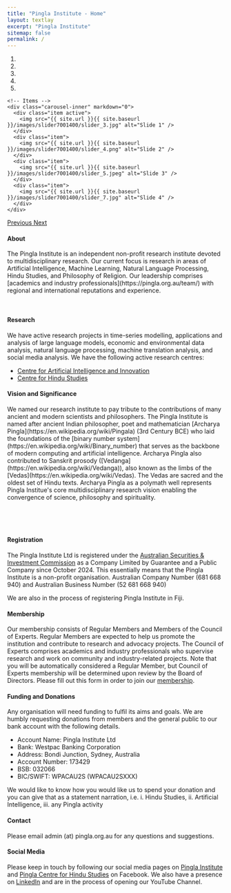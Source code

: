 ```yaml
---
title: "Pingla Institute - Home"
layout: textlay
excerpt: "Pingla Institute"
sitemap: false
permalink: /
---
```

 

<div markdown="0" id="carousel" class="carousel slide" data-ride="carousel" data-interval="4000" data-pause="hover" >
    <!-- Menu -->
    <ol class="carousel-indicators"> 
        <li data-target="#carousel" data-slide-to="active"></li>
        <li data-target="#carousel" data-slide-to="1"></li>
        <li data-target="#carousel" data-slide-to="2"></li>
        <li data-target="#carousel" data-slide-to="3"></li>
        <li data-target="#carousel" data-slide-to="4"></li> 
    </ol>

    <!-- Items -->
    <div class="carousel-inner" markdown="0">
      <div class="item active"> 
        <img src="{{ site.url }}{{ site.baseurl }}/images/slider7001400/slider_3.jpg" alt="Slide 1" />
      </div>
      <div class="item">
        <img src="{{ site.url }}{{ site.baseurl }}/images/slider7001400/slider_4.png" alt="Slide 2" />
      </div>       
      <div class="item">
        <img src="{{ site.url }}{{ site.baseurl }}/images/slider7001400/slider_5.jpeg" alt="Slide 3" />
      </div>
      <div class="item">
        <img src="{{ site.url }}{{ site.baseurl }}/images/slider7001400/slider_7.jpg" alt="Slide 4" />
      </div> 
    </div>
  <a class="left carousel-control" href="#carousel" role="button" data-slide="prev">
    <span class="glyphicon glyphicon-chevron-left" aria-hidden="true"></span>
    <span class="sr-only">Previous</span>
  </a>
  <a class="right carousel-control" href="#carousel" role="button" data-slide="next">
    <span class="glyphicon glyphicon-chevron-right" aria-hidden="true"></span>
    <span class="sr-only">Next</span>
  </a>
</div>

#### About
<p>
The Pingla Institute is an independent non-profit research institute devoted to multidisciplinary research. Our current focus is research in areas of Artificial Intelligence, Machine Learning, Natural Language Processing, Hindu Studies, and Philosophy of Religion. Our leadership comprises [academics and industry professionals](https://pingla.org.au/team/) with regional and international reputations and experience. 
</p>
<p> &nbsp; </p>
<p>
 
#### Research
We have active research projects in time-series modelling, applications and analysis of 
large language models, economic and environmental data analysis, natural language processing, machine translation analysis, 
 and social media analysis. We have the following active research centres:

*  [Centre for Artificial Intelligence and Innovation](https://pingla.org.au/caii/)
*  [Centre for Hindu Studies](https://pingla.org.au/chs/)
  
</p>

#### Vision and Significance
<p>
We named our research institute to pay tribute to the contributions of many ancient and modern scientists and philosophers. The Pingla Institute is named after ancient Indian philosopher, poet and mathematician [Archarya Pingla](https://en.wikipedia.org/wiki/Pingala) (3rd Century BCE) who laid the foundations of the [binary number system](https://en.wikipedia.org/wiki/Binary_number)  that serves as the backbone of modern computing and artificial intelligence. Archarya Pingla also contributed to Sanskrit prosody ([Vedanga](https://en.wikipedia.org/wiki/Vedanga)), also known as the limbs of the  [Vedas](https://en.wikipedia.org/wiki/Vedas). The Vedas are sacred and the oldest set of Hindu texts.  Archarya Pingla as a polymath well represents Pingla Institue's core multidisciplinary research vision enabling the convergence of science, philosophy and spirituality.
</p>

<p> &nbsp; </p>
<p> &nbsp; </p>


#### Registration

The Pingla Institute Ltd is registered under the [Australian Securities & Investment Commission](https://asic.gov.au/) as a Company Limited by Guarantee and a Public Company since October 2024. This essentially means that the Pingla Institute is a non-profit organisation.  Australian Company Number (681 668 940) and Australian Business Number (52 681 668 940)

We are also in the process of registering Pingla Institute in Fiji. 

#### Membership

Our membership consists of Regular Members and Members of the Council of Experts. Regular Members are expected to help us promote the institution and contribute to research and advocacy projects. The Council of Experts comprises academics and industry professionals who supervise research and work on community and industry-related projects. Note that you will be automatically considered a Regular Member, but Council of Experts membership will be determined upon review by the Board of Directors. Please fill out this form in order to join our [membership](https://docs.google.com/forms/d/120wW5OFqSq46KR5g32u_GSu7-5AFyCbXhkpx8_11S68/preview).


#### Funding and Donations

Any organisation will need funding to fulfil its aims and goals. We are humbly requesting donations from members and the general public to our bank account with the following details. 

* Account Name: Pingla Institute Ltd
* Bank: Westpac Banking Corporation
* Address: Bondi Junction, Sydney, Australia
* Account Number: 173429
* BSB: 032066
* BIC/SWIFT: WPACAU2S (WPACAU2SXXX)


We would like to know how you would like us to spend your donation and you can give that as a statement narration, i.e. i. Hindu Studies, ii. Artificial Intelligence, iii. any Pingla activity


#### Contact

Please email admin (at) pingla.org.au for any questions and suggestions. 

#### Social Media

Please keep in touch by following our social media pages on [Pingla Institute](https://www.facebook.com/pinglainstitute) and [Pingla Centre for Hindu Studies](https://www.facebook.com/pinglahinducentre) on Facebook. We also have a presence on  [LinkedIn](https://www.linkedin.com/company/pinglainstitute/) and are in the process of opening our YouTube Channel. 




